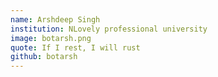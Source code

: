 ```yaml
---
name: Arshdeep Singh
institution: NLovely professional university
image: botarsh.png
quote: If I rest, I will rust
github: botarsh
---
```

